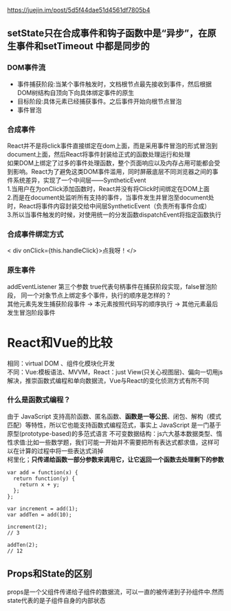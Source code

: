 https://juejin.im/post/5d5f44dae51d4561df7805b4
## setState只在合成事件和钩子函数中是“异步”，在原生事件和setTimeout 中都是同步的
### DOM事件流
* 事件捕获阶段:当某个事件触发时，文档根节点最先接收到事件，然后根据DOM树结构自顶向下向具体绑定事件的原生
* 目标阶段:具体元素已经捕获事件。之后事件开始向根节点冒泡
* 事件冒泡
### 合成事件
React并不是将click事件直接绑定在dom上面，而是采用事件冒泡的形式冒泡到document上面，然后React将事件封装给正式的函数处理运行和处理    
如果DOM上绑定了过多的事件处理函数，整个页面响应以及内存占用可能都会受到影响。React为了避免这类DOM事件滥用，同时屏蔽底层不同浏览器之间的事件系统差异，实现了一个中间层——SyntheticEvent  
1.当用户在为onClick添加函数时，React并没有将Click时间绑定在DOM上面  
2.而是在document处监听所有支持的事件，当事件发生并冒泡至document处时，React将事件内容封装交给中间层SyntheticEvent（负责所有事件合成）  
3.所以当事件触发的时候，对使用统一的分发函数dispatchEvent将指定函数执行
###  合成事件绑定方式
< div onClick={this.handleClick}>点我呀！</>
### 原生事件
addEventListener 第三个参数 true代表句柄事件在捕获阶段实现，false冒泡阶段，
同一个对象节点上绑定多个事件，执行的顺序是怎样的？  
其他元素先发生捕获阶段事件 -> 本元素按照代码写的顺序执行 -> 其他元素最后发生冒泡阶段事件 
# React和Vue的比较
相同：virtual DOM 、组件化模块化开发  
不同：Vue:模板语法、MVVM，React：just View(只关心视图层)、偏向一切用js解决，推崇函数式编程和单向数据流，Vue与React的变化侦测方式有所不同  
### 什么是函数式编程？
由于 JavaScript 支持高阶函数、匿名函数、**函数是一等公民**、闭包、解构（模式匹配）等特性，所以它也能支持函数式编程范式，事实上 JavaScript 是一门基于原型(prototype-based)的多范式语言 
不可变数据结构：js六大基本数据类型、惰性求值:比如一些数学题，我们可能一开始并不需要把所有表达式都求值，这样可以在计算的过程中将一些表达式消掉  
柯里化；**只传递给函数一部分参数来调用它，让它返回一个函数去处理剩下的参数**
````
var add = function(x) {
  return function(y) {
    return x + y;
  };
};

var increment = add(1);
var addTen = add(10);

increment(2);
// 3

addTen(2);
// 12
````
## Props和State的区别
props是一个父组件传递给子组件的数据流，可以一直的被传递到子孙组件中.然而state代表的是子组件自身的内部状态